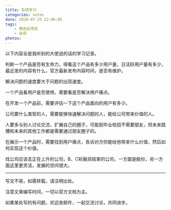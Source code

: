 ```yaml
---
title: 杂项学习
categories: notes
date: 2020-07-25 22:06:05
tags:
	- 寒武纪项目
	- 杂项
photos:
---
```






以下内容全是我听别的大佬说的话的学习记录。

判断一个产品是否有生命力，得看这个产品有多少用户量，日活跃用户量有多少，最近发的内容有什么，官方最新发布内容时间，是否有维护。

解决问题的速度要大于问题的出现速度。

一个产品看用户是否使用，需要看是否解决用户痛点。

在开发一个产品前，需要评估一下这个产品面向的用户有多少。

公司要什么类型的人，需要能够快速解决问题的人，能给公司带来价值的人。

人要多与别人讨论交流，扩展自己的圈子，可能刚毕业校招不需要朋友，但未来跳槽和未来的其他工作都是需要通过朋友圈子的。

在展示一个产品时，需要找到用户痛点，告诉对方你能给他带来什么价值，然后如何实现这个价值。

找公司应该去正在上升的公司，B、C轮融资结束的公司，一方面是股份，另一方面这里更灵活，发展的空间很大。





---

写文不易，如需转载，请注明出处。

注意文章编写时间，一切以官方文档为主。

如果某处写的有问题，欢迎发邮件，一起交流讨论，共同进步。